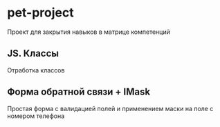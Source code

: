 # pet-project
Проект для закрытия навыков в матрице компетенций

## JS. Классы

Отработка классов

## Форма обратной связи + IMask

Простая форма с валидацией полей и применением маски на поле с номером телефона